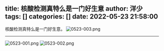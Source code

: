 title: 核酸检测真特么是一门好生意
author: 洋少
tags: []
categories: []
date: 2022-05-23 21:58:00
---
核酸检测真特么是一门好生意。<!-- more -->
![0523-003.png](http://124.220.167.166:8081/i/2022/05/24/628c0fd798285.png)

- - - 

![0523-001.png](http://124.220.167.166:8081/i/2022/05/23/628b9663e1b24.png)
![0523-002.png](http://124.220.167.166:8081/i/2022/05/23/628b9675a6f6d.png)